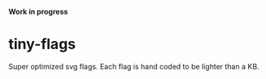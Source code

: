 
**Work in progress**

# tiny-flags
Super optimized svg flags.
Each flag is hand coded to be lighter than a KB.

